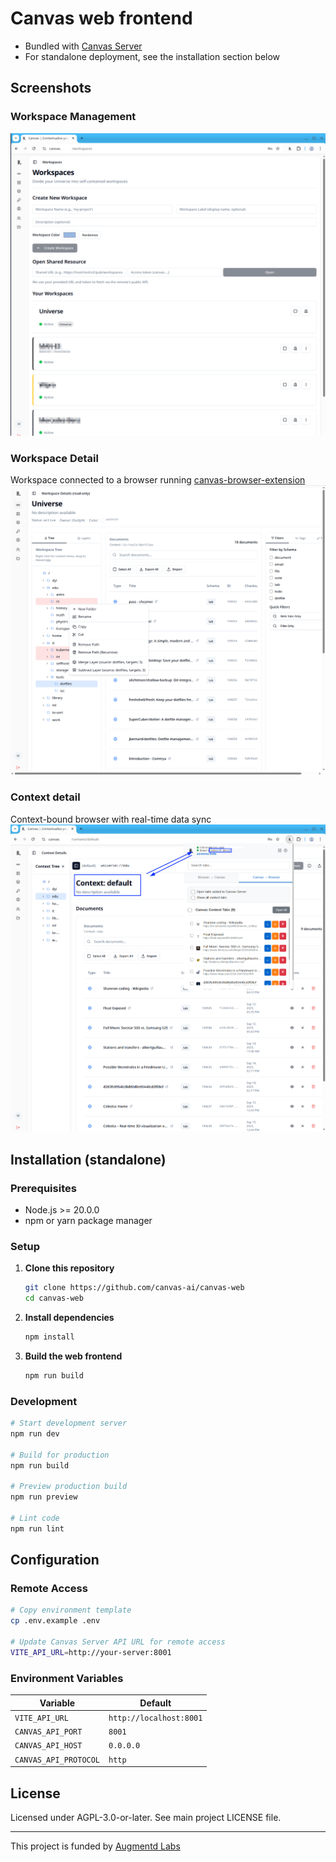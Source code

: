# Canvas web frontend

- Bundled with [Canvas Server](https://github.com/canvas-ai/canvas-server)  
- For standalone deployment, see the installation section below

## Screenshots

### Workspace Management
![Main Dashboard](./public/screenshots/s1.png)

### Workspace Detail

Workspace connected to a browser running [canvas-browser-extension](https://github.com/canvas-ai/canvas-browser-extensions)
![Workspace Management](./public/screenshots/s2.png)

### Context detail

Context-bound browser with real-time data sync
![Settings & Configuration](./public/screenshots/s3.png)

## Installation (standalone)

### Prerequisites
- Node.js >= 20.0.0
- npm or yarn package manager

### Setup
1. **Clone this repository**
   ```bash
   git clone https://github.com/canvas-ai/canvas-web
   cd canvas-web
   ```

2. **Install dependencies**
   ```bash
   npm install
   ```

3. **Build the web frontend**
   ```bash
   npm run build
   ```

### Development
```bash
# Start development server
npm run dev

# Build for production
npm run build

# Preview production build
npm run preview

# Lint code
npm run lint
```

## Configuration

### Remote Access
```bash
# Copy environment template
cp .env.example .env

# Update Canvas Server API URL for remote access
VITE_API_URL=http://your-server:8001
```

### Environment Variables
| Variable | Default |
|----------|---------|
| `VITE_API_URL` | `http://localhost:8001` |
| `CANVAS_API_PORT` | `8001` |
| `CANVAS_API_HOST` | `0.0.0.0` | 
| `CANVAS_API_PROTOCOL` | `http` |

## License

Licensed under AGPL-3.0-or-later. See main project LICENSE file.

---
This project is funded by [Augmentd Labs](https://augmentd.eu/en/labs)
